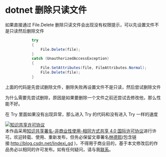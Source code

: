 # dotnet 删除只读文件

如果直接通过 File.Delete 删除只读文件会出现没有权限提示，可以先设置文件不是只读然后删除文件

<!--more-->
<!-- CreateTime:2019/8/31 16:55:58 -->


```csharp
            try
            {
                File.Delete(file);
            }
            catch (UnauthorizedAccessException)
            {
                File.SetAttributes(file, FileAttributes.Normal);
                File.Delete(file);
            }
```

上面的代码是先尝试删除文件，删除失败再设置文件不是只读，然后尝试删除文件

为什么需要先尝试删除，原因是如果要删除一个文件之前还尝试去修改他，那么性能不好。

在 Try 里面如果没有出现异常，那么进入 Try 的代码和没有进入 Try 一样的速度

<a rel="license" href="http://creativecommons.org/licenses/by-nc-sa/4.0/"><img alt="知识共享许可协议" style="border-width:0" src="https://licensebuttons.net/l/by-nc-sa/4.0/88x31.png" /></a><br />本作品采用<a rel="license" href="http://creativecommons.org/licenses/by-nc-sa/4.0/">知识共享署名-非商业性使用-相同方式共享 4.0 国际许可协议</a>进行许可。欢迎转载、使用、重新发布，但务必保留文章署名[林德熙](http://blog.csdn.net/lindexi_gd)(包含链接:http://blog.csdn.net/lindexi_gd )，不得用于商业目的，基于本文修改后的作品务必以相同的许可发布。如有任何疑问，请与我[联系](mailto:lindexi_gd@163.com)。
